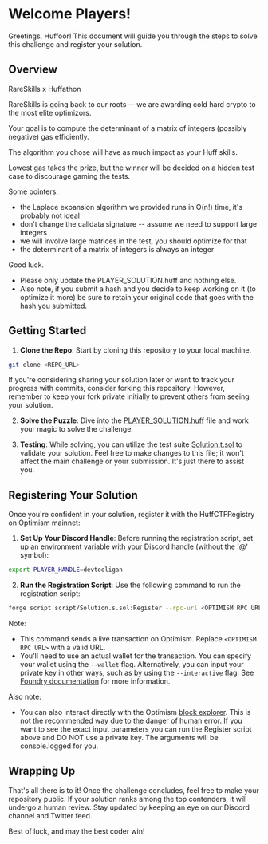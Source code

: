 # Welcome Players!

Greetings, Huffoor! This document will guide you through the steps to solve this challenge and register your solution.

## Overview

RareSkills x Huffathon

RareSkills is going back to our roots -- we are awarding cold hard crypto to the most elite optimizors.

Your goal is to compute the determinant of a matrix of integers (possibly negative) gas efficiently.

The algorithm you chose will have as much impact as your Huff skills.

Lowest gas takes the prize, but the winner will be decided on a hidden test case to discourage gaming the tests.

Some pointers:
- the Laplace expansion algorithm we provided runs in O(n!) time, it's probably not ideal
- don't change the calldata signature -- assume we need to support large integers
- we will involve large matrices in the test, you should optimize for that
- the determinant of a matrix of integers is always an integer


Good luck.

 - Please only update the PLAYER_SOLUTION.huff and nothing else.
 - Also note, if you submit a hash and you decide to keep working on it (to optimize it more) be sure to retain your original code that goes with the hash you submitted.

## Getting Started

1. **Clone the Repo**: Start by cloning this repository to your local machine.

```bash
git clone <REPO_URL>
```

If you're considering sharing your solution later or want to track your progress with commits, consider forking this repository. However, remember to keep your fork private initially to prevent others from seeing your solution.

2. **Solve the Puzzle**: Dive into the [PLAYER_SOLUTION.huff](src/PLAYER_SOLUTION.huff) file and work your magic to solve the challenge.

3. **Testing**: While solving, you can utilize the test suite [Solution.t.sol](test/Solution.t.sol) to validate your solution. Feel free to make changes to this file; it won't affect the main challenge or your submission. It's just there to assist you.

## Registering Your Solution

Once you're confident in your solution, register it with the HuffCTFRegistry on Optimism mainnet:

1. **Set Up Your Discord Handle**: Before running the registration script, set up an environment variable with your Discord handle (without the '@' symbol):

```bash
export PLAYER_HANDLE=devtooligan
```

2. **Run the Registration Script**: Use the following command to run the registration script:

```bash
forge script script/Solution.s.sol:Register --rpc-url <OPTIMISM RPC URL> --broadcast -vvvv
```

Note:
- This command sends a live transaction on Optimism. Replace `<OPTIMISM RPC URL>` with a valid URL.
- You'll need to use an actual wallet for the transaction. You can specify your wallet using the `--wallet` flag. Alternatively, you can input your private key in other ways, such as by using the `--interactive` flag. See [Foundry documentation](https://book.getfoundry.sh/) for more information.


Also note:
- You can also interact directly with the Optimism [block explorer](https://optimistic.etherscan.io/address/0xf6aE79c0674df852104D214E16AC9c065DAE5896#writeContract). This is not the recommended way due to the danger of human error. If you want to see the exact input parameters you can run the Register script above and DO NOT use a private key.  The arguments will be console.logged for you.
## Wrapping Up

That's all there is to it! Once the challenge concludes, feel free to make your repository public. If your solution ranks among the top contenders, it will undergo a human review. Stay updated by keeping an eye on our Discord channel and Twitter feed.

Best of luck, and may the best coder win!
